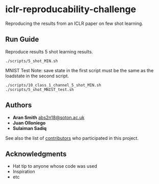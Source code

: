 # iclr-reproducability-challenge
Reproducing the results from an ICLR paper on few shot learning. 


## Run Guide

Reproduce results 5 shot learning results.
```
./scripts/5_shot_MIN.sh
```

MNIST Test
Note: save state in the first script must be the same as the loadstate in the second script.
```
./scripts/10_class_1_channel_5_shot_MIN.sh
./scripts/5_shot_MNIST_test.sh 

```

## Authors

* **Aran Smith** [abs2n18@soton.ac.uk]()
* **Juan Olloniego** []()
* **Sulaiman Sadiq** []()

See also the list of [contributors](https://github.com/your/project/contributors) who participated in this project.

## Acknowledgments

* Hat tip to anyone whose code was used
* Inspiration
* etc
